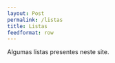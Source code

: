 ```yaml
---
layout: Post
permalink: /listas
title: Listas
feedformat: row
---
```


Algumas listas presentes neste site. 